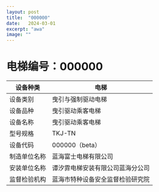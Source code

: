 ```yaml
---
layout: post
title:  "000000"
date:   2024-03-01
excerpt: "awa"
image: ""
---
```


# 电梯编号：000000

| 设备种类     | 电梯                             |
| ------------ | -------------------------------- |
| 设备类别     | 曳引与强制驱动电梯               |
| 设备品种     | 曳引驱动乘客电梯                 |
| 设备名称     | 曳引驱动乘客电梯                 |
| 型号规格     | TKJ-TN                           |
| 设备代码     | 000000（beta）                   |
| 制造单位名称 | 蓝海富士电梯有限公司             |
| 安装单位名称 | 谭汐霏电梯安装有限公司蓝海分公司 |
| 监督检验机构 | 蓝海市特种设备安全监督检验研究院 |

